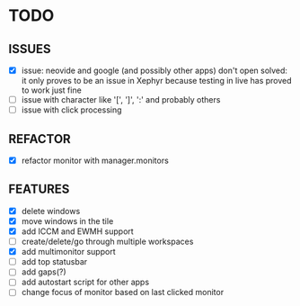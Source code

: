 # TODO

## ISSUES

- [x] issue: neovide and google (and possibly other apps) don't open
        solved: it only proves to be an issue in Xephyr because testing in live has proved to work just fine
- [ ] issue with character like '[', ']', ':' and probably others
- [ ] issue with click processing

## REFACTOR

- [x] refactor monitor with manager.monitors

## FEATURES

- [x] delete windows
- [x] move windows in the tile
- [x] add ICCM and EWMH support
- [ ] create/delete/go through multiple workspaces
- [x] add multimonitor support
- [ ] add top statusbar
- [ ] add gaps(?)
- [ ] add autostart script for other apps
- [ ] change focus of monitor based on last clicked monitor
